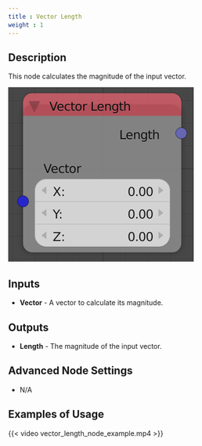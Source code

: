 ```yaml
---
title : Vector Length
weight : 1
---
```


## Description

This node calculates the magnitude of the input vector.

![image](vector_length_node.png)

## Inputs

  - **Vector** - A vector to calculate its magnitude.

## Outputs

  - **Length** - The magnitude of the input vector.

## Advanced Node Settings

  - N/A

## Examples of Usage

{{< video vector_length_node_example.mp4 >}}
